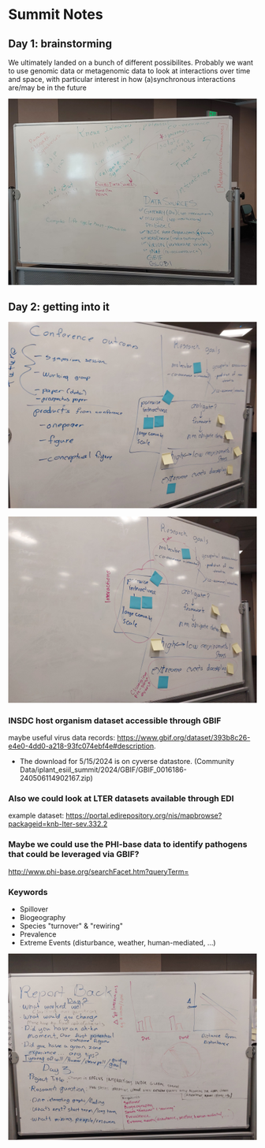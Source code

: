 # Summit Notes

## Day 1: brainstorming
We ultimately landed on a bunch of different possibilites. Probably we want to use genomic data or metagenomic data to look at interactions over time and space, with particular interest in how (a)synchronous interactions are/may be in the future 

![](./assets/whiteboard/20240514_172253.jpg)

## Day 2: getting into it

![](./assets/whiteboard/20240515_113431.jpg)

![](./assets/whiteboard/20240515_113606.jpg)


### INSDC host organism dataset accessible through GBIF
maybe useful virus data records: https://www.gbif.org/dataset/393b8c26-e4e0-4dd0-a218-93fc074ebf4e#description.
- The download for 5/15/2024 is on cyverse datastore. (Community Data/iplant_esiil_summit/2024/GBIF/GBIF_0016186-240506114902167.zip)

### Also we could look at LTER datasets available through EDI
example dataset: https://portal.edirepository.org/nis/mapbrowse?packageid=knb-lter-sev.332.2

### Maybe we could use the PHI-base data to identify pathogens that could be leveraged via GBIF?
http://www.phi-base.org/searchFacet.htm?queryTerm=

### Keywords
- Spillover
- Biogeography
- Species "turnover" & "rewiring"
- Prevalence
- Extreme Events (disturbance, weather, human-mediated, ...)

![](./assets/whiteboard/20240515_164820.jpg)
